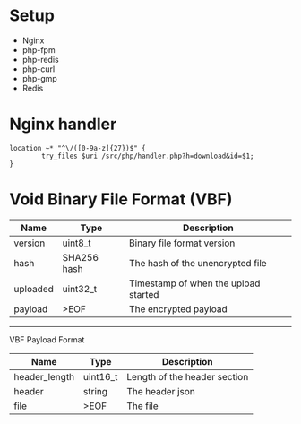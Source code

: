  
Setup
===

 * Nginx
 * php-fpm
 * php-redis 
 * php-curl
 * php-gmp
 * Redis
 
 Nginx handler
 ====
```
location ~* "^\/([0-9a-z]{27})$" {
		try_files $uri /src/php/handler.php?h=download&id=$1;
}
```

Void Binary File Format (VBF)
===
| Name | Type | Description |
|---|---|---|
| version | uint8_t | Binary file format version |
| hash | SHA256 hash | The hash of the unencrypted file |
| uploaded | uint32_t | Timestamp of when the upload started |
| payload | >EOF | The encrypted payload |

---
VBF Payload Format

| Name | Type | Description |
|---|---|---|
| header_length | uint16_t | Length of the header section |
| header | string | The header json |
| file | >EOF | The file |
